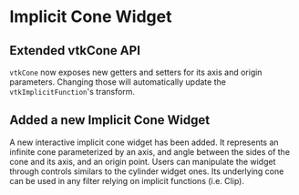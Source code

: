 # Implicit Cone Widget
## Extended vtkCone API
`vtkCone` now exposes new getters and setters for its axis and origin parameters. Changing those will automatically update the `vtkImplicitFunction`'s transform.

## Added a new Implicit Cone Widget
A new interactive implicit cone widget has been added. It represents an infinite cone parameterized by an axis, and angle between the sides of the cone and its axis, and an origin point. Users can manipulate the widget through controls similars to the cylinder widget ones.
Its underlying cone can be used in any filter relying on implicit functions (i.e. Clip).
